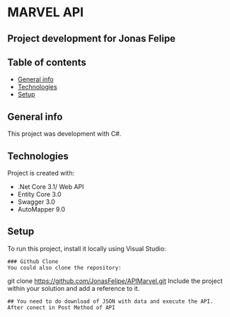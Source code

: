 # MARVEL API 
## Project development for Jonas Felipe 

## Table of contents
* [General info](#general-info)
* [Technologies](#technologies)
* [Setup](#setup)

## General info
This project was development with C#.
	
## Technologies
Project is created with:
* .Net Core 3.1/ Web API
* Entity Core 3.0
* Swagger 3.0
* AutoMapper 9.0
	
## Setup
To run this project, install it locally using Visual Studio:

```
### Github Clone
You could also clone the repository:
````
git clone https://github.com/JonasFelipe/APIMarvel.git
Include the project within your solution and add a reference to it.
```
## You need to do download of JSON with data and execute the API. After conect in Post Method of API

``````
